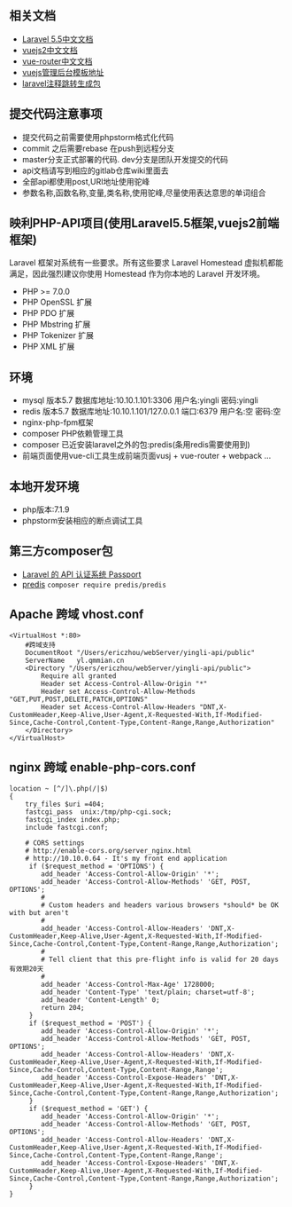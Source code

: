 ## 相关文档
- [Laravel 5.5中文文档](https://d.laravel-china.org/docs/5.5/routing)
- [vuejs2中文文档](https://cn.vuejs.org/v2/guide/installation.html)
- [vue-router中文文档](https://router.vuejs.org/zh-cn/)
- [vuejs管理后台模板地址](https://github.com/lin-xin/vue-manage-system)
- [laravel注释跳转生成包](https://github.com/barryvdh/laravel-ide-helper)

## 提交代码注意事项
- 提交代码之前需要使用phpstorm格式化代码
- commit 之后需要rebase 在push到远程分支
- master分支正式部署的代码. dev分支是团队开发提交的代码
- api文档请写到相应的gitlab仓库wiki里面去
- 全部api都使用post,URI地址使用驼峰
- 参数名称,函数名称,变量,类名称,使用驼峰,尽量使用表达意思的单词组合

## 映利PHP-API项目(使用Laravel5.5框架,vuejs2前端框架)
Laravel 框架对系统有一些要求。所有这些要求 Laravel Homestead 虚拟机都能满足，因此强烈建议你使用 Homestead 作为你本地的 Laravel 开发环境。
- PHP >= 7.0.0
- PHP OpenSSL 扩展
- PHP PDO 扩展
- PHP Mbstring 扩展
- PHP Tokenizer 扩展
- PHP XML 扩展

## 环境

- mysql 版本5.7 数据库地址:10.10.1.101:3306 用户名:yingli 密码:yingli
- redis 版本5.7 数据库地址:10.10.1.101/127.0.0.1 端口:6379 用户名:空 密码:空
- nginx-php-fpm框架
- composer PHP依赖管理工具
- composer 已近安装laravel之外的包:predis(条用redis需要使用到)
- 前端页面使用vue-cli工具生成前端页面vusj + vue-router + webpack ...

## 本地开发环境

- php版本:7.1.9
- phpstorm安装相应的断点调试工具

## 第三方composer包
- [Laravel 的 API 认证系统 Passport](https://d.laravel-china.org/docs/5.5/passport)
- [predis](https://github.com/nrk/predis) `composer require predis/predis`


## Apache 跨域 vhost.conf
```
<VirtualHost *:80>
    #跨域支持
    DocumentRoot "/Users/ericzhou/webServer/yingli-api/public"
    ServerName   yl.qmmian.cn
    <Directory "/Users/ericzhou/webServer/yingli-api/public"> 
        Require all granted   
        Header set Access-Control-Allow-Origin "*"
        Header set Access-Control-Allow-Methods "GET,PUT,POST,DELETE,PATCH,OPTIONS"
        Header set Access-Control-Allow-Headers "DNT,X-CustomHeader,Keep-Alive,User-Agent,X-Requested-With,If-Modified-Since,Cache-Control,Content-Type,Content-Range,Range,Authorization"
    </Directory> 
</VirtualHost>

```
## nginx 跨域 enable-php-cors.conf
```
location ~ [^/]\.php(/|$)
{
    try_files $uri =404;
    fastcgi_pass  unix:/tmp/php-cgi.sock;
    fastcgi_index index.php;
    include fastcgi.conf;

    # CORS settings
    # http://enable-cors.org/server_nginx.html
    # http://10.10.0.64 - It's my front end application
     if ($request_method = 'OPTIONS') {
        add_header 'Access-Control-Allow-Origin' '*';
        add_header 'Access-Control-Allow-Methods' 'GET, POST, OPTIONS';
        #
        # Custom headers and headers various browsers *should* be OK with but aren't
        #
        add_header 'Access-Control-Allow-Headers' 'DNT,X-CustomHeader,Keep-Alive,User-Agent,X-Requested-With,If-Modified-Since,Cache-Control,Content-Type,Content-Range,Range,Authorization';
        #
        # Tell client that this pre-flight info is valid for 20 days 有效期20天
        #
        add_header 'Access-Control-Max-Age' 1728000;
        add_header 'Content-Type' 'text/plain; charset=utf-8';
        add_header 'Content-Length' 0;
        return 204;
     }
     if ($request_method = 'POST') {
        add_header 'Access-Control-Allow-Origin' '*';
        add_header 'Access-Control-Allow-Methods' 'GET, POST, OPTIONS';
        add_header 'Access-Control-Allow-Headers' 'DNT,X-CustomHeader,Keep-Alive,User-Agent,X-Requested-With,If-Modified-Since,Cache-Control,Content-Type,Content-Range,Range';
        add_header 'Access-Control-Expose-Headers' 'DNT,X-CustomHeader,Keep-Alive,User-Agent,X-Requested-With,If-Modified-Since,Cache-Control,Content-Type,Content-Range,Range,Authorization';
     }
     if ($request_method = 'GET') {
        add_header 'Access-Control-Allow-Origin' '*';
        add_header 'Access-Control-Allow-Methods' 'GET, POST, OPTIONS';
        add_header 'Access-Control-Allow-Headers' 'DNT,X-CustomHeader,Keep-Alive,User-Agent,X-Requested-With,If-Modified-Since,Cache-Control,Content-Type,Content-Range,Range';
        add_header 'Access-Control-Expose-Headers' 'DNT,X-CustomHeader,Keep-Alive,User-Agent,X-Requested-With,If-Modified-Since,Cache-Control,Content-Type,Content-Range,Range,Authorization';
     }
}

```